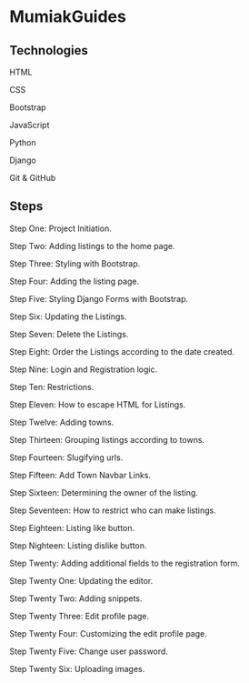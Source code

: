 # MumiakGuides

## Technologies

HTML

CSS

Bootstrap

JavaScript

Python

Django

Git & GitHub

## Steps

Step One: Project Initiation.

Step Two: Adding listings to the home page.

Step Three: Styling with Bootstrap.

Step Four: Adding the listing page.

Step Five: Styling Django Forms with Bootstrap.

Step Six: Updating the Listings.

Step Seven: Delete the Listings.

Step Eight: Order the Listings according to the date created.

Step Nine: Login and Registration logic.

Step Ten: Restrictions.

Step Eleven: How to escape HTML for Listings.

Step Twelve: Adding towns.

Step Thirteen: Grouping listings according to towns.

Step Fourteen: Slugifying urls.

Step Fifteen: Add Town Navbar Links.

Step Sixteen: Determining the owner of the listing.

Step Seventeen: How to restrict who can make listings.

Step Eighteen: Listing like button.

Step Nighteen: Listing dislike button.

Step Twenty: Adding additional fields to the registration form.

Step Twenty One: Updating the editor.

Step Twenty Two: Adding snippets.

Step Twenty Three: Edit profile page.

Step Twenty Four: Customizing the edit profile page.

Step Twenty Five: Change user password.

Step Twenty Six: Uploading images.
